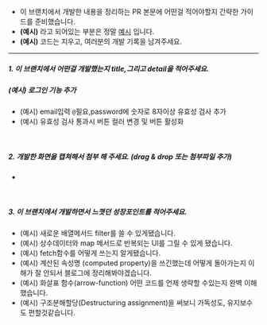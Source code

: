 - 이 브랜치에서 개발한 내용을 정리하는 PR 본문에 어떤걸 적어야할지 간략한 가이드를 준비했습니다.
- **(예시)** 라고 되어있는 부분은 정말 <u>예시</u> 입니다.
- **(예시)** 코드는 지우고, 여러분의 개발 기록을 남겨주세요.

---

##### 1. 이 브랜치에서 어떤걸 개발했는지 title,그리고 detail을 적어주세요.

##### (예시) 로그인 기능 추가

- (예시) email입력 `@`필요,password에 숫자로 8자이상 유효성 검사 추가
- (예시) 유효성 검사 통과시 버튼 컬러 변경 및 버튼 활성화

<br />

##### 2. 개발한 화면을 캡쳐해서 첨부 해 주세요. (drag & drop 또는 첨부파일 추가)

-

<br />

##### 3. 이 브랜치에서 개발하면서 느꼇던 성장포인트를 적어주세요.

- (예시) 새로운 배열메서드 filter를 쓸 수 있게됐습니다.
- (예시) 상수데이터와 map 메서드로 반복되는 UI를 그릴 수 있게 됐습니다.
- (예시) fetch함수를 어떻게 쓰는지 알게됐습니다.
- (예시) 계산된 속성명 (computed property)을 쓰긴했는데 어떻게 돌아가는지 이해가 잘 안되서
  블로그에 정리해봐야겠습니다.
- (예시) 화살표 함수(arrow-function) 어떤 코드를 언제 생략할 수있는지 완벽 이해했습니다.
- (예시) 구조분해할당(Destructuring assignment)을 써보니 가독성도, 유지보수도 편할것같습니다.
  <br />
